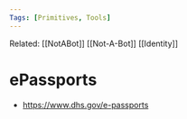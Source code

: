 ```yaml
---
Tags: [Primitives, Tools]
---
```

Related: [[NotABot]] [[Not-A-Bot]] [[Identity]]
# ePassports
- https://www.dhs.gov/e-passports
